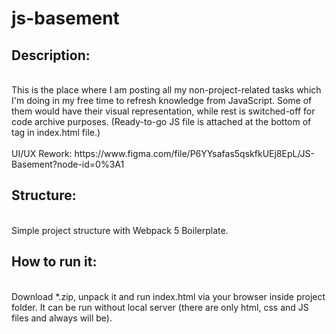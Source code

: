 # js-basement

<h2>Description:</h2> </br>
This is the place where I am posting all my non-project-related tasks which I'm doing in my free time to refresh knowledge from JavaScript. Some of them would have their visual representation, while rest is switched-off for code archive purposes. (Ready-to-go JS file is attached at the bottom of <body> tag in index.html file.)
</br></br>  
UI/UX Rework: https://www.figma.com/file/P6YYsafas5qskfkUEj8EpL/JS-Basement?node-id=0%3A1

<h2>Structure:</h2> </br>
Simple project structure with Webpack 5 Boilerplate.

<h2>How to run it:</h2> </br>
Download *.zip, unpack it and run index.html via your browser inside project folder. It can be run without local server (there are only html, css and JS files and always will be).
